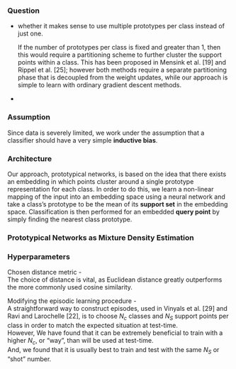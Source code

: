 ### Question

+ whether it makes sense to use multiple prototypes per class instead of just one.

  If the number of prototypes per class is fixed and greater than 1, then this would require a partitioning
  scheme to further cluster the support points within a class. This has been proposed in Mensink
  et al. [19] and Rippel et al. [25]; however both methods require a separate partitioning phase that is
  decoupled from the weight updates, while our approach is simple to learn with ordinary gradient
  descent methods.

+ 



### Assumption

Since data is severely limited, we work under the assumption that a classifier should have a very simple **inductive bias**.

### Architecture

Our approach, prototypical networks, is based on the idea that there exists an embedding in which points cluster around a single prototype representation for each class. In order to do this, we learn a non-linear mapping of the input into an embedding space using a neural network and take a class’s prototype to be the mean of its **support set** in the embedding space. Classification is then performed for an embedded **query point** by simply finding the nearest class prototype.



### Prototypical Networks as Mixture Density Estimation





### Hyperparameters

Chosen distance metric - <br>The choice of distance is vital, as Euclidean distance greatly outperforms the more commonly used cosine similarity.

Modifying the episodic learning procedure - <br>A straightforward way to construct episodes, used in Vinyals et al. [29] and Ravi and Larochelle [22], is to choose $N_c$ classes and $N_S$ support points per class in order to match the expected situation at test-time.<br>However, We have found that it can be extremely beneficial to train with a higher $N_c$, or “way”, than will be used at test-time.<br>And, we found that it is usually best to train and test with the same $N_S$ or “shot” number.



